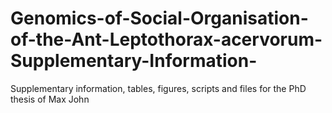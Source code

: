 # Genomics-of-Social-Organisation-of-the-Ant-Leptothorax-acervorum-Supplementary-Information-
Supplementary information, tables, figures, scripts and files for the PhD thesis of Max John
